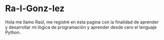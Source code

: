 # Ra-l-Gonz-lez
Hola me llamo Raùl, me registrè en esta pagina con la finalidad de aprender y desarrollar mì lògica de programaciòn y aprender desde cero el lenguaje Python. 
